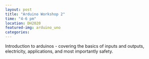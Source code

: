 ```yaml
---
layout: post
title: "Arduino Workshop 2"
time: "4-6 pm"
location: DH2020
featured-img: arduino_uno
categories:
---
```


Introduction to arduinos - covering the basics of inputs and outputs, electricity, applications, and most importantly safety.